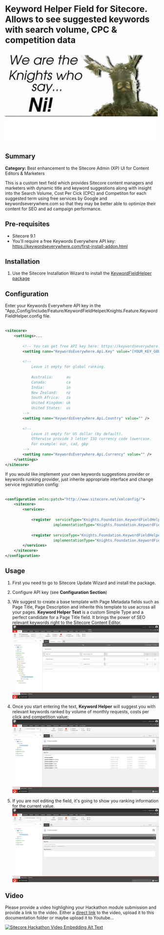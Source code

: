 # Keyword Helper Field for Sitecore. Allows to see suggested keywords with search volume, CPC & competition data #

![Hackathon Logo](images/we-are-the-knights-who-say-ni.png?raw=true "We are the Knight Who Say NI!")

## Summary ##

**Category:**  Best enhancement to the Sitecore Admin (XP) UI for Content Editors & Marketers

This is a custom text field which provides Sitecore content managers and marketers with dynamic title and keyword suggestions along with insight into the Search Volume, Cost Per Cick (CPC) and Competiton for each suggested term  using free services by Google and keywordseverywhere.com so that they may be better able to optimize their content for SEO and ad campaign performance.

## Pre-requisites

- Sitecore 9.1
- You'll require a free Keywords Everywhere API key: https://keywordseverywhere.com/first-install-addon.html


## Installation

1. Use the Sitecore Installation Wizard to install the [KeywordFieldHelper package](https://github.com/Sitecore-Hackathon/2019-The-Knights-Who-Say-Ni/blob/master/sc.package/Knights.Foundation.KeywordFieldHelper.Master.update)


## Configuration

Enter your Keywords Everywhere API key in the "App_Config/Include/Feature/KeywordFieldHelper/Knights.Feature.KeywordFieldHelper.config file.

```xml

<sitecore>
    <settings>...
   
        <!-- You can get free API key here: https://keywordseverywhere.com/first-install-addon.html -->
        <setting name="KeywordsEverywhere.Api.Key" value="[YOUR_KEY_GOES_HERE]" />
        
        <!--
            Leave it empty for global ranking.
             
            Australia:      au
            Canada:         ca
            India:          in
            New Zealand:    nz
            South Africa:   za
            United Kingdom: uk
            United States:  us
        -->
        <setting name="KeywordsEverywhere.Api.Country" value="" />

        <!--
            Leave it empty for US dollar (by default). 
            Otherwise provide 3 letter ISO currency code lowercase.
            For example: eur, cad, gbp
        -->
        <setting name="KeywordsEverywhere.Api.Currency" value="" />
    </settings>
</sitecore>
```
If you would like implement your own keywords suggestions provider or keywords runking provider, just inherite appropriate interface and change service registration config:

```xml

<configuration xmlns:patch="http://www.sitecore.net/xmlconfig/">
    <sitecore>
        <services>

            <register  serviceType="Knights.Foundation.KeywordFieldHelper.Services.IKeywordSuggestionsProvider, Knights.Foundation.KeywordFieldHelper"
                      implementationType="Knights.Foundation.KeywordFieldHelper.Services.GoogleKeywordSuggestionsProvider, Knights.Foundation.KeywordFieldHelper" />

            <register serviceType="Knights.Foundation.KeywordFieldHelper.Services.IKeywordRankingProvider, Knights.Foundation.KeywordFieldHelper"
                      implementationType="Knights.Foundation.KeywordFieldHelper.Services.KeywordsEverywhereKeywordRankingProvider, Knights.Foundation.KeywordFieldHelper" />
        </services>
    </sitecore>
</configuration>

```

## Usage

1. First you need to go to Sitecore Update Wizard and install the package.

2. Configure API key (see **Configuration Section**)

3. We suggest to create a base template with Page Metadata fields such as Page Title, Page Description and inherite this template to use across all your pages. **Keyword Helper Text** is a custom Simple Type and a perfect candidate for a Page Title field. It brings the power of SEO relevant keywords right to the Sitecore Content Editor.
![Hackathon Logo](images/template.png?raw=true "Template with Keyword Helper Text field type")

4. Once you start entering the text, **Keyword Helper** will suggest you with relevant keywords ranked by volume of monthly requests, costs per click and competition value;
![Hackathon Logo](images/suggestions.png?raw=true "Keyword Helper Text showing suggestions")

5. If you are not editing the field, it's going to show you ranking information for the current value.
![Hackathon Logo](images/ranking.png?raw=true "Keyword Helper Text showing suggestions")


## Video

Please provide a video highlighing your Hackathon module submission and provide a link to the video. Either a [direct link](https://www.youtube.com/watch?v=EpNhxW4pNKk) to the video, upload it to this documentation folder or maybe upload it to Youtube...

[![Sitecore Hackathon Video Embedding Alt Text](https://img.youtube.com/vi/EpNhxW4pNKk/0.jpg)](https://www.youtube.com/watch?v=EpNhxW4pNKk)
